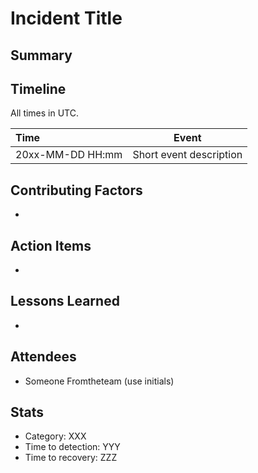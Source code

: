 # Incident Title

## Summary

## Timeline

All times in UTC.

| Time             | Event                   |
| :--------------- | ----------------------- |
| 20xx-MM-DD HH:mm | Short event description |

## Contributing Factors

-

## Action Items

-

## Lessons Learned

-

## Attendees

- Someone Fromtheteam (use initials)

## Stats

- Category: XXX
- Time to detection: YYY
- Time to recovery: ZZZ
